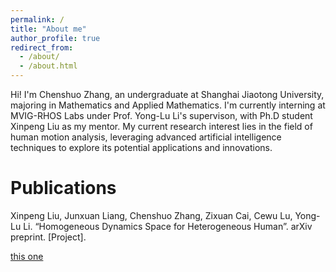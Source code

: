 ```yaml
---
permalink: /
title: "About me"
author_profile: true
redirect_from: 
  - /about/
  - /about.html
---
```


Hi! I'm Chenshuo Zhang, an undergraduate at Shanghai Jiaotong University, majoring in Mathematics and Applied Mathematics.
I'm currently interning at MVIG-RHOS Labs under Prof. Yong-Lu Li's supervison, with Ph.D student Xinpeng Liu as my mentor.
My current research interest lies in the field of human motion analysis, leveraging advanced artificial intelligence techniques to explore its potential applications and innovations.

Publications
======
Xinpeng Liu, Junxuan Liang, Chenshuo Zhang, Zixuan Cai, Cewu Lu, Yong-Lu Li. “Homogeneous Dynamics Space for Heterogeneous Human”. arXiv preprint. [Project].

[this one](https://github.com/academicpages/academicpages.github.io/blob/master/talkmap.ipynb) 
